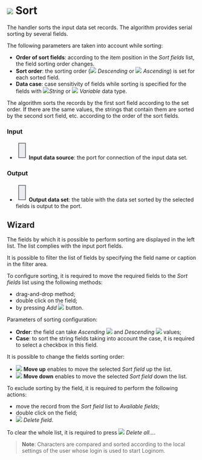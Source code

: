 # ![](../../images/icons/components/sorting_default.svg) Sort

The handler sorts the input data set records. The algorithm provides serial sorting by several fields.

The following parameters are taken into account while sorting:

* **Order of sort fields**: according to the item position in the *Sort fields* list, the field sorting order changes.
* **Sort order**: the sorting order (![](../../images/icons/sorting/order-switcher-desc_default.svg) *Descending* or ![](../../images/icons/sorting/order-switcher-asc_default.svg) *Ascending*) is set for each sorted field.
* **Data case**: case sensitivity of fields while sorting is specified for the fields with ![](../../images/icons/data-types/string_default.svg)*String* or ![](../../images/icons/data-types/variant_default.svg) *Variable* data type.

The algorithm sorts the records by the first sort field according to the set order. If there are the same values, the strings that contain them are sorted by the second sort field, etc. according to the order of the sort fields.

### Input

* ![](../../images/icons/app/node/ports/inputs/table_inactive.svg) **Input data source**: the port for connection of the input data set.

### Output

* ![](../../images/icons/app/node/ports/inputs/table_inactive.svg) **Output data set**: the table with the data set sorted by the selected fields is output to the port.

## Wizard

The fields by which it is possible to perform sorting are displayed in the left list. The list complies with the input port fields.

It is possible to filter the list of fields by specifying the field name or caption in the filter area.

To configure sorting, it is required to move the required fields to the *Sort fields* list using the following methods:

* drag-and-drop method;
* double click on the field;
* by pressing *Add* ![](../../images/icons/toolbar-controls/arrow-r_default.svg) button.

Parameters of sorting configuration:

* **Order**: the field can take *Ascending* ![](../../images/icons/sorting/order-switcher-asc_default.svg) and *Descending* ![](../../images/icons/sorting/order-switcher-desc_default.svg) values;
* **Case**: to sort the string fields taking into account the case, it is required to select a checkbox in this field.

It is possible to change the fields sorting order:

* ![](../../images/icons/toolbar-controls/moveup_default.svg) **Move up** enables to move the selected *Sort field* up the list.
* ![](../../images/icons/toolbar-controls/movedown_default.svg) **Move down** enables to move the selected *Sort field* down the list.

To exclude sorting by the field, it is required to perform the following actions:

* move the record from the *Sort field* list to *Available fields*;
* double click on the field;
* ![](../../images/icons/toolbar-controls/delete_default.svg) *Delete field*.

To clear the whole list, it is required to press ![](../../images/icons/toolbar-controls/delete-all_default.svg) *Delete all...*.

> **Note**: Сharacters are compared and sorted according to the local settings of the user whose login is used to start Loginom.
